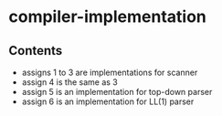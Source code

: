 # compiler-implementation
## Contents
- assigns 1 to 3 are implementations for scanner
- assign 4 is the same as 3
- assign 5 is an implementation for top-down parser
- assign 6 is an implementation for LL(1) parser
